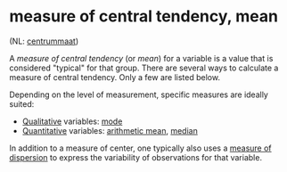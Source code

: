 # measure of central tendency, mean

(NL: [centrummaat](../nl/centrummaat.md))

A *measure of central tendency* (or *mean*) for a variable is a value that is considered "typical" for that group. There are several ways to calculate a measure of central tendency. Only a few are listed below.

Depending on the level of measurement, specific measures are ideally suited:

- [Qualitative](level-of-measurement.md#qualitative-variables) variables: [mode](mode.md)
- [Quantitative](level-of-measurement.md#quantitative-variables) variables: [arithmetic mean](mean.md), [median](median.md)

In addition to a measure of center, one typically also uses a [measure of dispersion](measure-of-dispersion.md) to express the variability of observations for that variable.

